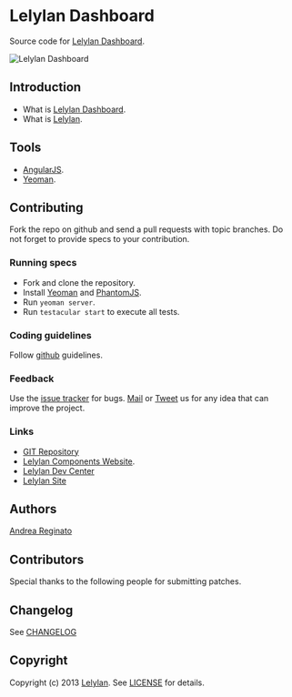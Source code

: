 # Lelylan Dashboard

Source code for [Lelylan Dashboard](http://d.lelylan.com).

![Lelylan Dashboard](http://i.imgur.com/todo.png)

## Introduction

* What is [Lelylan Dashboard](http://t.lelylan.com).
* What is [Lelylan](http://lelylan.com).


## Tools

* [AngularJS](http://angularjs.org/).
* [Yeoman](http://yeoman.io).


## Contributing

Fork the repo on github and send a pull requests with topic branches.
Do not forget to provide specs to your contribution.


### Running specs

* Fork and clone the repository.
* Install [Yeoman](http://yeoman.io) and [PhantomJS](http://phantomjs.org/).
* Run `yeoman server`.
* Run `testacular start` to execute all tests.


### Coding guidelines

Follow [github](https://github.com/styleguide/) guidelines.


### Feedback

Use the [issue tracker](http://github.com/lelylan/types-dashboard/issues) for bugs.
[Mail](mailto:touch@lelylan.com) or [Tweet](http://twitter.com/lelylan) us for any idea that can improve the project.


### Links

* [GIT Repository](http://github.com/lelylan/types-dashboard)
* [Lelylan Components Website](http://lelylan.github.com/types-dashboard).
* [Lelylan Dev Center](http://dev.lelylan.com)
* [Lelylan Site](http://lelylan.com)


## Authors

[Andrea Reginato](http://twitter.com/andreareginato)


## Contributors

Special thanks to the following people for submitting patches.


## Changelog

See [CHANGELOG](https://github.com/lelylan/types-dashboard/blob/master/CHANGELOG.md)


## Copyright

Copyright (c) 2013 [Lelylan](http://lelylan.com).
See [LICENSE](https://github.com/lelylan/types-dashboard/blob/master/LICENSE.md) for details.
